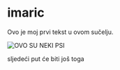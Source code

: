 # imaric
Ovo je moj prvi tekst u ovom sučelju.

![OVO SU NEKI PSI](https://hr.n1info.com/Picture/132315/jpeg/psi.jpg)



sljedeći put će biti još toga
